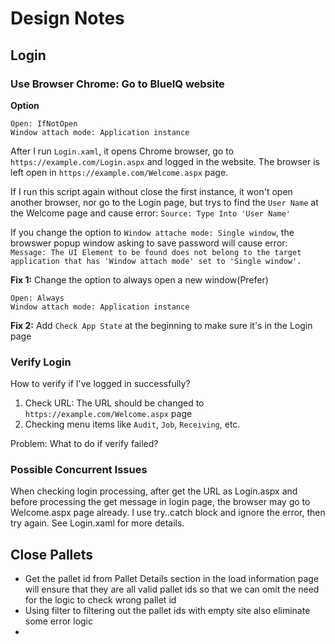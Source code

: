 # Design Notes

## Login
### Use Browser Chrome: Go to BlueIQ website
**Option**
```
Open: IfNotOpen
Window attach mode: Application instance
```
After I run `Login.xaml`, it opens Chrome browser, go to `https://example.com/Login.aspx` and logged in the website. 
The browser is left open in `https://example.com/Welcome.aspx` page.  

If I run this script again without close the first instance, it won't open another browser, nor go to the Login page,
but trys to find the `User Name` at the Welcome page and cause error: `Source: Type Into 'User Name'`

If you change the option to `Window attache mode: Single window`, the browswer popup window asking to save password will cause error:
`Message: The UI Element to be found does not belong to the target application that has 'Window attach mode' set to 'Single window'.`

**Fix 1:** Change the option to always open a new window(Prefer)
```
Open: Always
Window attach mode: Application instance
```

**Fix 2:** Add `Check App State` at the beginning to make sure it's in the Login page

### Verify Login
How to verify if I've logged in successfully?

1. Check URL: The URL should be changed to `https://example.com/Welcome.aspx` page
2. Checking menu items like `Audit`, `Job`, `Receiving`, etc.

Problem: What to do if verify failed?

### Possible Concurrent Issues
When checking login processing, after get the URL as Login.aspx and before processing the get message in login page, the browser may go to Welcome.aspx page already.
I use try..catch block and ignore the error, then try again. See Login.xaml for more details.

## Close Pallets
* Get the pallet id from Pallet Details section in the load information page will ensure that they are all valid pallet ids so that we can omit the need for the logic to check wrong pallet id
* Using filter to filtering out the pallet ids with empty site also eliminate some error logic
* 

